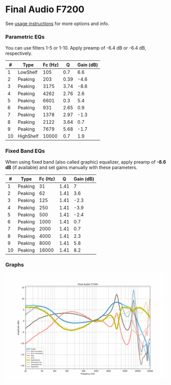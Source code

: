 # Final Audio F7200
See [usage instructions](https://github.com/jaakkopasanen/AutoEq#usage) for more options and info.

### Parametric EQs
You can use filters 1-5 or 1-10. Apply preamp of -6.4 dB or -6.4 dB, respectively.

|   # | Type      |   Fc (Hz) |    Q |   Gain (dB) |
|-----|-----------|-----------|------|-------------|
|   1 | LowShelf  |       105 | 0.7  |         6.6 |
|   2 | Peaking   |       203 | 0.39 |        -4.6 |
|   3 | Peaking   |      3175 | 3.74 |        -8.6 |
|   4 | Peaking   |      4262 | 2.76 |         2.6 |
|   5 | Peaking   |      6601 | 0.3  |         5.4 |
|   6 | Peaking   |       931 | 2.65 |         0.9 |
|   7 | Peaking   |      1378 | 2.97 |        -1.3 |
|   8 | Peaking   |      2122 | 3.64 |         0.7 |
|   9 | Peaking   |      7679 | 5.68 |        -1.7 |
|  10 | HighShelf |     10000 | 0.7  |         1.9 |

### Fixed Band EQs
When using fixed band (also called graphic) equalizer, apply preamp of **-8.6 dB** (if available) and set gains manually with these parameters.

|   # | Type    |   Fc (Hz) |    Q |   Gain (dB) |
|-----|---------|-----------|------|-------------|
|   1 | Peaking |        31 | 1.41 |         7   |
|   2 | Peaking |        62 | 1.41 |         3.6 |
|   3 | Peaking |       125 | 1.41 |        -2.3 |
|   4 | Peaking |       250 | 1.41 |        -3.9 |
|   5 | Peaking |       500 | 1.41 |        -2.4 |
|   6 | Peaking |      1000 | 1.41 |         0.7 |
|   7 | Peaking |      2000 | 1.41 |         0.7 |
|   8 | Peaking |      4000 | 1.41 |         2.3 |
|   9 | Peaking |      8000 | 1.41 |         5.8 |
|  10 | Peaking |     16000 | 1.41 |         8.2 |

### Graphs
![](./Final%20Audio%20F7200.png)
